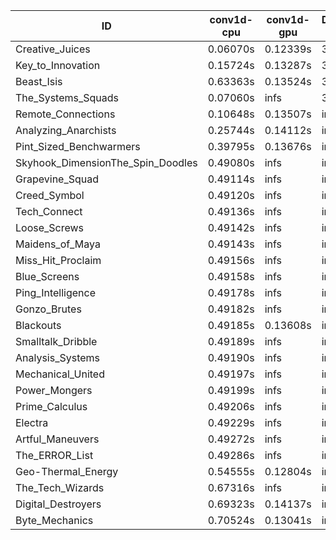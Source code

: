 |ID|conv1d-cpu|conv1d-gpu|DWSPConv2D-gpu|gemm-gpu|avg|
|-|-|-|-|-|-|
|Creative_Juices|0.06070s|0.12339s|3.11263s|1.84683s|1.28589s|
|Key_to_Innovation|0.15724s|0.13287s|3.32354s|2.24427s|1.46448s|
|Beast_Isis|0.63363s|0.13524s|3.07804s|2.04849s|1.47385s|
|The_Systems_Squads|0.07060s|infs|3.30396s|1.96013s|infs|
|Remote_Connections|0.10648s|0.13507s|infs|4.63837s|infs|
|Analyzing_Anarchists|0.25744s|0.14112s|infs|4.61867s|infs|
|Pint_Sized_Benchwarmers|0.39795s|0.13676s|infs|1.91806s|infs|
|Skyhook_DimensionThe_Spin_Doodles|0.49080s|infs|infs|4.61611s|infs|
|Grapevine_Squad|0.49114s|infs|infs|4.63827s|infs|
|Creed_Symbol|0.49120s|infs|infs|4.62864s|infs|
|Tech_Connect|0.49136s|infs|infs|4.63585s|infs|
|Loose_Screws|0.49142s|infs|infs|4.62762s|infs|
|Maidens_of_Maya|0.49143s|infs|infs|4.62483s|infs|
|Miss_Hit_Proclaim|0.49156s|infs|infs|4.62333s|infs|
|Blue_Screens|0.49158s|infs|infs|4.63781s|infs|
|Ping_Intelligence|0.49178s|infs|infs|4.63297s|infs|
|Gonzo_Brutes|0.49182s|infs|infs|4.63487s|infs|
|Blackouts|0.49185s|0.13608s|infs|2.12578s|infs|
|Smalltalk_Dribble|0.49189s|infs|infs|4.62572s|infs|
|Analysis_Systems|0.49190s|infs|infs|4.63869s|infs|
|Mechanical_United|0.49197s|infs|infs|4.63635s|infs|
|Power_Mongers|0.49199s|infs|infs|4.64599s|infs|
|Prime_Calculus|0.49206s|infs|infs|4.61585s|infs|
|Electra|0.49229s|infs|infs|4.62519s|infs|
|Artful_Maneuvers|0.49272s|infs|infs|4.62073s|infs|
|The_ERROR_List|0.49286s|infs|infs|4.63522s|infs|
|Geo-Thermal_Energy|0.54555s|0.12804s|infs|4.61570s|infs|
|The_Tech_Wizards|0.67316s|infs|infs|4.61194s|infs|
|Digital_Destroyers|0.69323s|0.14137s|infs|4.60824s|infs|
|Byte_Mechanics|0.70524s|0.13041s|infs|4.62262s|infs|
